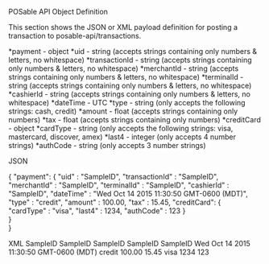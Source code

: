 POSable API Object Definition

This section shows the JSON or XML payload definition for posting a transaction to posable-api/transactions.

  *payment                - object
      *uid                - string  (accepts strings containing only numbers & letters, no whitespace)
      *transactionId      - string  (accepts strings containing only numbers & letters, no whitespace)
      *merchantId         - string  (accepts strings containing only numbers & letters, no whitespace)
      *terminalId         - string  (accepts strings containing only numbers & letters, no whitespace)
      *cashierId          - string  (accepts strings containing only numbers & letters, no whitespace)
      *dateTime           - UTC
      *type               - string  (only accepts the following strings: cash, credit)
      *amount             - float   (accepts strings containing only numbers)
      *tax                - float   (accepts strings containing only numbers)
      *creditCard         - object
          *cardType       - string  (only accepts the following strings: visa, mastercard, discover, amex)
          *last4          - integer (only accepts 4 number strings)
          *authCode       - string  (only accepts 3 number strings)
          
          
JSON 

  { 
    "payment": {
      "uid" : "SampleID",
      "transactionId" : "SampleID",
       "merchantId" : "SampleID",
       "terminalId" : "SampleID",
       "cashierId" : "SampleID",
       "dateTime" :  "Wed Oct 14 2015 11:30:50 GMT-0600 (MDT)",
       "type" : "credit",
       "amount" : 100.00,
       "tax" : 15.45,
       "creditCard": {           
            "cardType" : "visa",
            "last4" : 1234,
            "authCode" : 123
       }                 
    }          
  }  

XML
<payment>
    <uid>SampleID</uid> 
    <transactionId>SampleID</transactionId>
    <merchantId>SampleID</merchantId>
    <terminalId>SampleID</terminalId>
    <cashierId>SampleID</cashierId>
    <dateTime>Wed Oct 14 2015 11:30:50 GMT-0600 (MDT)</dateTime>
    <type>credit</type>
    <amount>100.00</amount>
    <tax>15.45</tax>
    <creditCard>
        <cardType>visa</cardType>
        <last4>1234</last4>
        <authCode>123</authCode>
    </creditCard>
</payment>

